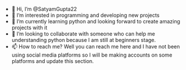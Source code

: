 - 👋 Hi, I’m @SatyamGupta22
- 👀 I’m interested in programming and developing new projects
- 🌱 I’m currently learning python and looking forward to create amazing projects with it
- 💞️ I’m looking to collaborate with someone who can help me understanding python because I am still at beginners stage. 
- 📫 How to reach me? Well you can reach me here and I have not been using social media platforms so I will be making accounts on some platforms and update this section.

<!---
SatyamGupta22/SatyamGupta22 is a ✨ special ✨ repository because its `README.md` (this file) appears on your GitHub profile.
You can click the Preview link to take a look at your changes.
--->
